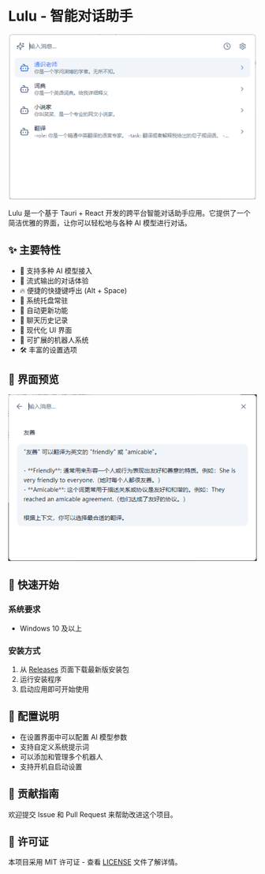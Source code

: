 # Lulu - 智能对话助手

<div align="center">
    <img src="docs/image.png" alt="Lulu Logo" width="500"/>
</div>

Lulu 是一个基于 Tauri + React 开发的跨平台智能对话助手应用。它提供了一个简洁优雅的界面，让你可以轻松地与各种 AI 模型进行对话。

## ✨ 主要特性

- 🤖 支持多种 AI 模型接入
- 💬 流式输出的对话体验
- 🔥 便捷的快捷键呼出 (Alt + Space)
- 🎯 系统托盘常驻
- 🔄 自动更新功能
- 📝 聊天历史记录
- 🎨 现代化 UI 界面
- 🔌 可扩展的机器人系统
- 🛠 丰富的设置选项

## 📸 界面预览

<div align="center">
    <img src="docs/chat.png" alt="History View" width="600"/>
</div>

## 🚀 快速开始

### 系统要求

- Windows 10 及以上

### 安装方式

1. 从 [Releases](https://github.com/yourusername/lulu/releases) 页面下载最新版安装包
2. 运行安装程序
3. 启动应用即可开始使用

## 🔧 配置说明

- 在设置界面中可以配置 AI 模型参数
- 支持自定义系统提示词
- 可以添加和管理多个机器人
- 支持开机自启动设置



## 🤝 贡献指南

欢迎提交 Issue 和 Pull Request 来帮助改进这个项目。

## 📄 许可证

本项目采用 MIT 许可证 - 查看 [LICENSE](LICENSE) 文件了解详情。
